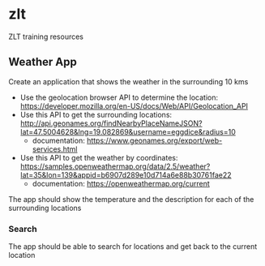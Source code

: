 # zlt
ZLT training resources

## Weather App

Create an application that shows the weather in the surrounding 10 kms

- Use the geolocation browser API to determine the location: <https://developer.mozilla.org/en-US/docs/Web/API/Geolocation_API>
- Use this API to get the surrounding locations: <http://api.geonames.org/findNearbyPlaceNameJSON?lat=47.5004628&lng=19.082869&username=eggdice&radius=10>
  - documentation: <https://www.geonames.org/export/web-services.html>
- Use this API to get the weather by coordinates: <https://samples.openweathermap.org/data/2.5/weather?lat=35&lon=139&appid=b6907d289e10d714a6e88b30761fae22>
  - documentation: <https://openweathermap.org/current>

The app should show the temperature and the description for each of the surrounding locations

### Search

The app should be able to search for locations and get back to the current location


